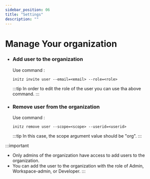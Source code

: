 ```yaml
---
sidebar_position: 06
title: "Settings"
description: ""
---
```


# Manage Your organization
  
  - ### Add user to the organization
    Use command :
    ```
    initz invite user --email=<email> --role=<role>
    ```
    :::tip
    In order to edit the role of the user you can use tha above command.
    :::

  - ### Remove user from the organization
    Use command :
    ```
    initz remove user --scope=<scope> --userid=<userid>
    ```
    :::tip
    In this case, the scope argument value should be "org".
    :::


:::important 
- Only admins of the organization have access to add users to the organization.
- You can add the user to the organization with the role of Admin, Workspace-admin, or Developer.
:::